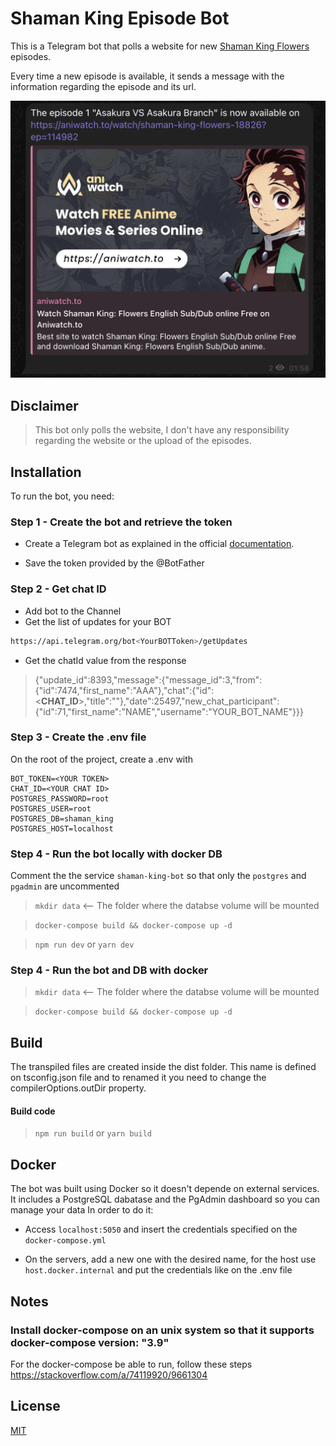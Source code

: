 # Shaman King Episode Bot

This is a Telegram bot that polls a website for new [Shaman King Flowers](https://en.wikipedia.org/wiki/Shaman_King:_Flowers) episodes. 

Every time a new episode is available, it sends a message with the information regarding the episode and its url.

![Shaman King bot messages](/assets/images/messages.png "Shaman King bot messages")

## Disclaimer

> This bot only polls the website, I don't have any responsibility regarding the website or the upload of the episodes.

## Installation
 To run the bot, you need:
 
 ### Step 1 - Create the bot and retrieve the token
 - Create a Telegram bot as explained in the official [documentation](https://core.telegram.org/bots#6-botfather).
 
 
 - Save the token provided by the @BotFather
 
 ### Step 2 - Get chat ID
- Add bot to the Channel
- Get the list of updates for your BOT

```sh
https://api.telegram.org/bot<YourBOTToken>/getUpdates
```

- Get the chatId value from the response
> {"update_id":8393,"message":{"message_id":3,"from":{"id":7474,"first_name":"AAA"},"chat":{"id":<__CHAT_ID__>,"title":""},"date":25497,"new_chat_participant":{"id":71,"first_name":"NAME","username":"YOUR_BOT_NAME"}}}
 
 
### Step 3 - Create the .env file
On the root of the project, create a .env with

```
BOT_TOKEN=<YOUR TOKEN>
CHAT_ID=<YOUR CHAT ID>
POSTGRES_PASSWORD=root
POSTGRES_USER=root
POSTGRES_DB=shaman_king
POSTGRES_HOST=localhost
```

### Step 4 - Run the bot locally with docker DB

 Comment the the service `shaman-king-bot` so that only the `postgres` and `pgadmin` are uncommented

> `mkdir data`  <-- The folder where the databse volume will be mounted

> `docker-compose build && docker-compose up -d`

> ```npm run dev``` or ``yarn dev``

### Step 4 - Run the bot and DB with docker
> `mkdir data`  <-- The folder where the databse volume will be mounted

> `docker-compose build && docker-compose up -d`


## Build
The transpiled files are created inside the dist folder. This name is defined on tsconfig.json file and to renamed it you need to change the compilerOptions.outDir property.

#### Build code
> ```npm run build``` or ``yarn build``

## Docker

The bot was built using Docker so it doesn't depende on external services. It includes a PostgreSQL dabatase and the PgAdmin dashboard so you can manage your data
In order to do it:
- Access `localhost:5050` and insert the credentials specified on the `docker-compose.yml`

- On the servers, add a new one with the desired name, for the host use `host.docker.internal` and put the credentials like on the .env file


## Notes
### Install docker-compose on an unix system so that it supports docker-compose version: "3.9"

For the docker-compose be able to run, follow these steps https://stackoverflow.com/a/74119920/9661304

## License 

[MIT](https://github.com/PedroS11/aws-s3-tools/blob/main/LICENSE.md) 